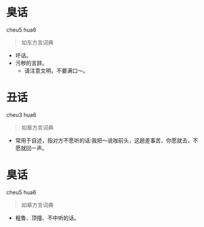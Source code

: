 # 臭话
cheu5 hua6
> 如东方言词典
- 坏话。
- 污秽的言辞。
  - 请注意文明，不要满口～。

# 丑话
cheu3 hua6
> 如皋方言词典
- 常用于自述，指对方不愿听的话:我把～说咖前头，这趟差事苦，你愿就去，不愿就回一声。

# 臭话
cheu5 hua6
> 如皋方言词典
- 粗鲁、顶撞、不中听的话。
